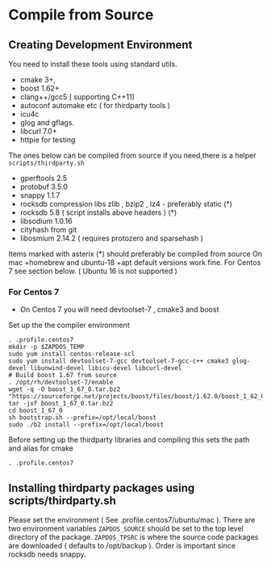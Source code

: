 # Compile from Source

## Creating Development Environment

You need to install these tools using standard utils.
- cmake 3+,
- boost 1.62+
- clang++/gcc5 ( supporting C++11)
- autoconf automake etc ( for thirdparty tools )
- icu4c
- glog and gflags.
- libcurl 7.0+ 
- httpie for testing


The ones below can be compiled from source if you need,there is a helper `scripts/thirdparty.sh`
- gperftools 2.5
- protobuf 3.5.0
- snappy 1.1.7
- rocksdb compression libs zlib , bzip2 , lz4 - preferably static (*)
- rocksdb 5.8  ( script installs above headers ) (*)
- libsodium 1.0.16
- cityhash from git
- libosmium 2.14.2 ( requires protozero and sparsehash )

Items marked with asterix (*) should preferably be compiled from source
On mac +homebrew and ubuntu-18 +apt default versions work fine.  For Centos 7 see section below.
( Ubuntu 16 is not supported )


### For Centos 7

- On Centos 7 you will need devtoolset-7 , cmake3 and boost

Set up the the compiler environment

```
. .profile.centos7
mkdir -p $ZAPDOS_TEMP
sudo yum install centos-release-scl
sudo yum install devtoolset-7-gcc devtoolset-7-gcc-c++ cmake3 glog-devel libunwind-devel libicu-devel libcurl-devel
# Build boost 1.67 from source
. /opt/rh/devtoolset-7/enable
wget -q -O boost_1_67_0.tar.bz2 "https://sourceforge.net/projects/boost/files/boost/1.62.0/boost_1_62_0.tar.bz2/download"
tar -jxf boost_1_67_0.tar.bz2
cd boost_1_67_0
sh bootstrap.sh --prefix=/opt/local/boost
sudo ./b2 install --prefix=/opt/local/boost
```

Before setting up the thirdparty libraries and compiling this sets the path and alias for cmake

```
. .profile.centos7
```

## Installing thirdparty packages using scripts/thirdparty.sh

Please set the environment ( See .profile.centos7/ubuntu/mac ). There are two environment variables
`ZAPDOS_SOURCE` should be set to the top level directory of the package. 
`ZAPDOS_TPSRC` is where the source code packages are downloaded ( defaults to /opt/backup ).
Order is important since rocksdb needs snappy.

